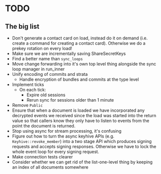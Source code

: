 # TODO



## The big list

* Don't generate a contact card on load, instead do it on demand (i.e. create a command for creating a contact card). Otherwise we do a prekey rotation on every load!
* Make sure we are incrementally saving ShareSecretKeys
* Find a better name than `sync_loops`
* Move change forwarding into it's own top level thing alongside the sync loop manager in run_inner
* Unify encoding of commits and strata
  * Handle encryption of bundles and commits at the type level
* Implement ticks
  * On each tick:
    * Expire old sessions
    * Rerun sync for sessions older than 1 minute
* Remove `Public`
* Ensure that when a document is loaded we have incorporated any decrypted
events we received since the load was started into the return value so that
callers know they only have to listen to events from the point the document is
returned.
* Stop using async for stream processing, it's confusing
* Figure out how to turn the async keyhive APIs (e.g. `Keyhive::revoke_member`) into a two stage API which produces signing requests and accepts signing responses. Otherwise we have to lock the whole event loop for every signing request.
* Make connection tests clearer
* Consider whether we can get rid of the list-one-level thing by keeping an index of all documents somewhere
